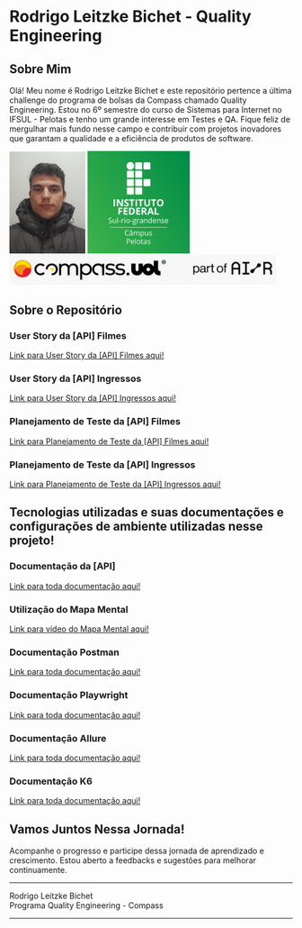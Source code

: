 # Rodrigo Leitzke Bichet - Quality Engineering

## Sobre Mim

Olá! Meu nome é Rodrigo Leitzke Bichet e este repositório pertence a última challenge do programa de bolsas da Compass chamado Quality Engineering. Estou no 6º semestre do curso de Sistemas para Internet no IFSUL - Pelotas e tenho um grande interesse em Testes e QA. Fique feliz de mergulhar mais fundo nesse campo e contribuir com projetos inovadores que garantam a qualidade e a eficiência de produtos de software.

<p>
    <img src="assets/README/RodrigoBichet_Perfil.jpeg" alt="Foto de perfil" width="135"/>
    <img src="assets/README/IFSUL.png" alt="Foto ifsul" width="182"/>
    <img src="assets/README/CompassUOL.jpeg" alt="Foto compass uol" width="475"/>
</p>

## Sobre o Repositório

### User Story da [API] Filmes

[Link para User Story da [API] Filmes aqui!](https://github.com/RodrigoBichet/API-Cinema-Testes/blob/main/UserStory/UserStoryFilme.md)

### User Story da [API] Ingressos

[Link para User Story da [API] Ingressos aqui!](https://github.com/RodrigoBichet/API-Cinema-Testes/blob/main/UserStory/UserStoryIngresso.md)

### Planejamento de Teste da [API] Filmes

[Link para Planejamento de Teste da [API] Filmes aqui!](https://github.com/RodrigoBichet/API-Cinema-Testes/blob/main/PlanejamentosDeTeste/PlanejamentoDeTesteFilme.md)

### Planejamento de Teste da [API] Ingressos

[Link para Planejamento de Teste da [API] Ingressos aqui!](https://github.com/RodrigoBichet/API-Cinema-Testes/blob/main/PlanejamentosDeTeste/PlanejamentoDeTesteIngressos.md)

## Tecnologias utilizadas e suas documentações e configurações de ambiente utilizadas nesse projeto!

### Documentação da [API]

[Link para toda documentação aqui!](https://github.com/RodrigoBichet/API-Cinema-Testes/tree/tests/API)

### Utilização do Mapa Mental

[Link para vídeo do Mapa Mental aqui!](https://gitlab.com/rodrigobichet/compassrodrigobichet/-/blob/pb_sprint2/Exercicios/Dia7Atividadecomplementar1.md?ref_type=heads)

### Documentação Postman

[Link para toda documentação aqui!](https://github.com/RodrigoBichet/API-Cinema-Testes/tree/tests/Postman)

### Documentação Playwright

[Link para toda documentação aqui!](https://github.com/RodrigoBichet/API-Cinema-Testes/tree/tests/Playwright)

### Documentação Allure

[Link para toda documentação aqui!](https://github.com/RodrigoBichet/API-Cinema-Testes/tree/tests/Playwright)

### Documentação K6

[Link para toda documentação aqui!](https://github.com/RodrigoBichet/API-Cinema-Testes/tree/tests/K6)

## Vamos Juntos Nessa Jornada!

Acompanhe o progresso e participe dessa jornada de aprendizado e crescimento. Estou aberto a feedbacks e sugestões para melhorar continuamente.

---

Rodrigo Leitzke Bichet  
Programa Quality Engineering - Compass

---
